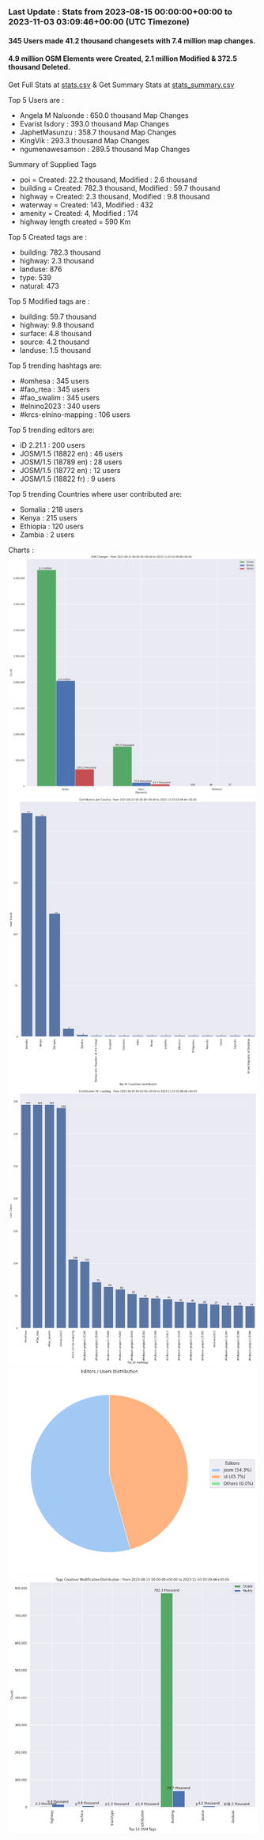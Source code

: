 ### Last Update : Stats from 2023-08-15 00:00:00+00:00 to 2023-11-03 03:09:46+00:00 (UTC Timezone)

#### 345 Users made 41.2 thousand changesets with 7.4 million map changes.
#### 4.9 million OSM Elements were Created, 2.1 million Modified & 372.5 thousand Deleted.
Get Full Stats at [stats.csv](/stats/elinino2023/Daily/stats.csv)
 & Get Summary Stats at [stats_summary.csv](/stats/elinino2023/Daily/stats_summary.csv)

Top 5 Users are : 
- Angela M Naluonde : 650.0 thousand Map Changes
- Evarist Isdory : 393.0 thousand Map Changes
- JaphetMasunzu : 358.7 thousand Map Changes
- KingVik : 293.3 thousand Map Changes
- ngumenawesamson : 289.5 thousand Map Changes

Summary of Supplied Tags
- poi = Created: 22.2 thousand, Modified : 2.6 thousand
- building = Created: 782.3 thousand, Modified : 59.7 thousand
- highway = Created: 2.3 thousand, Modified : 9.8 thousand
- waterway = Created: 143, Modified : 432
- amenity = Created: 4, Modified : 174
- highway length created = 590 Km


Top 5 Created tags are :
- building: 782.3 thousand
- highway: 2.3 thousand
- landuse: 876
- type: 539
- natural: 473


Top 5 Modified tags are :
- building: 59.7 thousand
- highway: 9.8 thousand
- surface: 4.8 thousand
- source: 4.2 thousand
- landuse: 1.5 thousand


Top 5 trending hashtags are:
- #omhesa : 345 users
- #fao_rtea : 345 users
- #fao_swalim : 345 users
- #elnino2023 : 340 users
- #krcs-elnino-mapping : 106 users


Top 5 trending editors are:
- iD 2.21.1 : 200 users
- JOSM/1.5 (18822 en) : 46 users
- JOSM/1.5 (18789 en) : 28 users
- JOSM/1.5 (18772 en) : 12 users
- JOSM/1.5 (18822 fr) : 9 users


Top 5 trending Countries where user contributed are:
- Somalia : 218 users
- Kenya : 215 users
- Ethiopia : 120 users
- Zambia : 2 users


 Charts : 
![Alt text](./stats_osm_changes.png) 
![Alt text](./stats_users_per_country.png) 
![Alt text](./stats_users_per_hashtag.png) 
![Alt text](./stats_editors_pie_chart.png) 
![Alt text](./stats_tags.png) 
